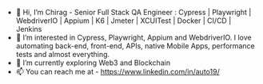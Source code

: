 - 👋 Hi, I’m Chirag - Senior Full Stack QA Engineer : Cypress | Playwright | WebdriverIO | Appium | K6 | Jmeter | XCUITest | Docker | CI/CD | Jenkins
- 👀 I’m interested in Cypress, Playwright, Appium and WebdriverIO. I love automating back-end, front-end, APIs, native Mobile Apps, performance tests and almost everything.
- 🌱 I’m currently exploring Web3 and Blockchain
- 📫 You can reach me at - https://www.linkedin.com/in/auto19/
